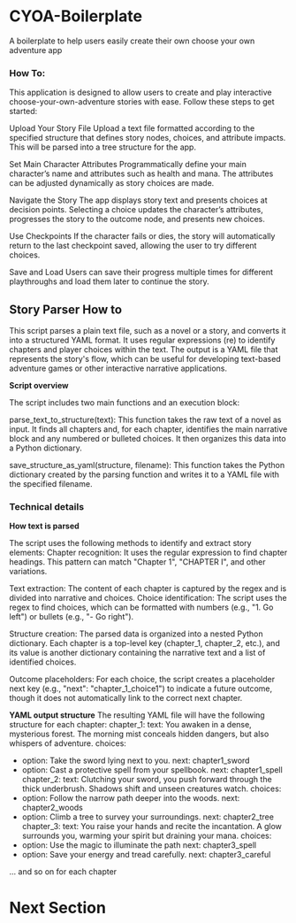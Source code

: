 # CYOA-Boilerplate
A boilerplate to help users easily create their own choose your own adventure app


### How To:
This application is designed to allow users to create and play interactive choose-your-own-adventure stories with ease. Follow these steps to get started:

Upload Your Story File
Upload a text file formatted according to the specified structure that defines story nodes, choices, and attribute impacts. This will be parsed into a tree structure for the app.

Set Main Character Attributes
Programmatically define your main character’s name and attributes such as health and mana. The attributes can be adjusted dynamically as story choices are made.

Navigate the Story
The app displays story text and presents choices at decision points. Selecting a choice updates the character’s attributes, progresses the story to the outcome node, and presents new choices.

Use Checkpoints
If the character fails or dies, the story will automatically return to the last checkpoint saved, allowing the user to try different choices.

Save and Load
Users can save their progress multiple times for different playthroughs and load them later to continue the story.

## Story Parser How to 
This script parses a plain text file, such as a novel or a story, and converts it into a structured YAML format. It uses regular expressions (re) to identify chapters and player choices within the text. The output is a YAML file that represents the story's flow, which can be useful for developing text-based adventure games or other interactive narrative applications.

**Script overview**

The script includes two main functions and an execution block:

parse_text_to_structure(text): This function takes the raw text of a novel as input. It finds all chapters and, for each chapter, identifies the main narrative block and any numbered or bulleted choices. It then organizes this data into a Python dictionary.

save_structure_as_yaml(structure, filename): This function takes the Python dictionary created by the parsing function and writes it to a YAML file with the specified filename.

### Technical details

**How text is parsed**

The script uses the following methods to identify and extract story elements:
Chapter recognition: It uses the regular expression to find chapter headings. This pattern can match "Chapter 1", "CHAPTER I", and other variations.

Text extraction: The content of each chapter is captured by the regex and is divided into narrative and choices.
Choice identification: The script uses the regex to find choices, which can be formatted with numbers (e.g., "1. Go left") or bullets (e.g., "- Go right").

Structure creation: The parsed data is organized into a nested Python dictionary. Each chapter is a top-level key (chapter_1, chapter_2, etc.), and its value is another dictionary containing the narrative text and a list of identified choices.

Outcome placeholders: For each choice, the script creates a placeholder next key (e.g., "next": "chapter_1_choice1") to indicate a future outcome, though it does not automatically link to the correct next chapter.

**YAML output structure**
The resulting YAML file will have the following structure for each chapter:
chapter_1:
  text: You awaken in a dense, mysterious forest. The morning mist conceals hidden
    dangers, but also whispers of adventure.
  choices:
  - option: Take the sword lying next to you.
    next: chapter1_sword
  - option: Cast a protective spell from your spellbook.
    next: chapter1_spell
chapter_2:
  text: Clutching your sword, you push forward through the thick underbrush. Shadows
    shift and unseen creatures watch.
  choices:
  - option: Follow the narrow path deeper into the woods.
    next: chapter2_woods
  - option: Climb a tree to survey your surroundings.
    next: chapter2_tree
chapter_3:
  text: You raise your hands and recite the incantation. A glow surrounds you, warming
    your spirit but draining your mana.
  choices:
  - option: Use the magic to illuminate the path
    next: chapter3_spell
  - option: Save your energy and tread carefully.
    next: chapter3_careful

  ... and so on for each chapter

# Next Section
